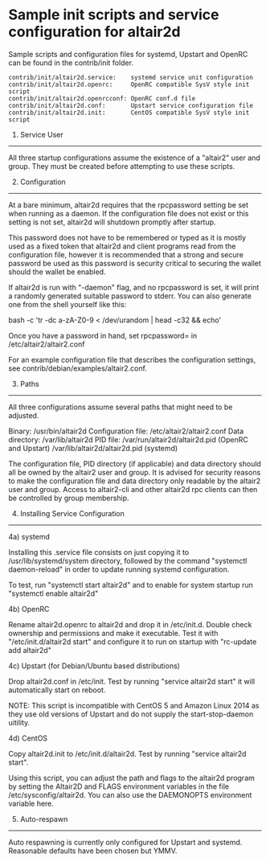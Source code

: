 Sample init scripts and service configuration for altair2d
==========================================================

Sample scripts and configuration files for systemd, Upstart and OpenRC
can be found in the contrib/init folder.

    contrib/init/altair2d.service:    systemd service unit configuration
    contrib/init/altair2d.openrc:     OpenRC compatible SysV style init script
    contrib/init/altair2d.openrcconf: OpenRC conf.d file
    contrib/init/altair2d.conf:       Upstart service configuration file
    contrib/init/altair2d.init:       CentOS compatible SysV style init script

1. Service User
---------------------------------

All three startup configurations assume the existence of a "altair2" user
and group.  They must be created before attempting to use these scripts.

2. Configuration
---------------------------------

At a bare minimum, altair2d requires that the rpcpassword setting be set
when running as a daemon.  If the configuration file does not exist or this
setting is not set, altair2d will shutdown promptly after startup.

This password does not have to be remembered or typed as it is mostly used
as a fixed token that altair2d and client programs read from the configuration
file, however it is recommended that a strong and secure password be used
as this password is security critical to securing the wallet should the
wallet be enabled.

If altair2d is run with "-daemon" flag, and no rpcpassword is set, it will
print a randomly generated suitable password to stderr.  You can also
generate one from the shell yourself like this:

bash -c 'tr -dc a-zA-Z0-9 < /dev/urandom | head -c32 && echo'

Once you have a password in hand, set rpcpassword= in /etc/altair2/altair2.conf

For an example configuration file that describes the configuration settings,
see contrib/debian/examples/altair2.conf.

3. Paths
---------------------------------

All three configurations assume several paths that might need to be adjusted.

Binary:              /usr/bin/altair2d
Configuration file:  /etc/altair2/altair2.conf
Data directory:      /var/lib/altair2d
PID file:            /var/run/altair2d/altair2d.pid (OpenRC and Upstart)
                     /var/lib/altair2d/altair2d.pid (systemd)

The configuration file, PID directory (if applicable) and data directory
should all be owned by the altair2 user and group.  It is advised for security
reasons to make the configuration file and data directory only readable by the
altair2 user and group.  Access to altair2-cli and other altair2d rpc clients
can then be controlled by group membership.

4. Installing Service Configuration
-----------------------------------

4a) systemd

Installing this .service file consists on just copying it to
/usr/lib/systemd/system directory, followed by the command
"systemctl daemon-reload" in order to update running systemd configuration.

To test, run "systemctl start altair2d" and to enable for system startup run
"systemctl enable altair2d"

4b) OpenRC

Rename altair2d.openrc to altair2d and drop it in /etc/init.d.  Double
check ownership and permissions and make it executable.  Test it with
"/etc/init.d/altair2d start" and configure it to run on startup with
"rc-update add altair2d"

4c) Upstart (for Debian/Ubuntu based distributions)

Drop altair2d.conf in /etc/init.  Test by running "service altair2d start"
it will automatically start on reboot.

NOTE: This script is incompatible with CentOS 5 and Amazon Linux 2014 as they
use old versions of Upstart and do not supply the start-stop-daemon uitility.

4d) CentOS

Copy altair2d.init to /etc/init.d/altair2d. Test by running "service altair2d start".

Using this script, you can adjust the path and flags to the altair2d program by
setting the Altair2D and FLAGS environment variables in the file
/etc/sysconfig/altair2d. You can also use the DAEMONOPTS environment variable here.

5. Auto-respawn
-----------------------------------

Auto respawning is currently only configured for Upstart and systemd.
Reasonable defaults have been chosen but YMMV.
